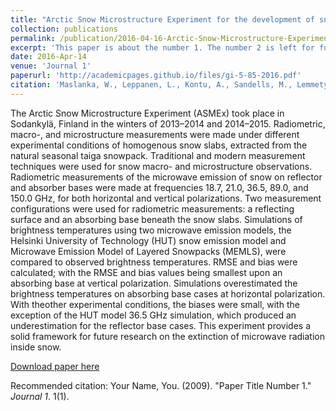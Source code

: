```yaml
---
title: "Arctic Snow Microstructure Experiment for the development of snow emission modelling"
collection: publications
permalink: /publication/2016-04-16-Arctic-Snow-Microstructure-Experiment-for-the-development-of-snow-emission-modelling
excerpt: 'This paper is about the number 1. The number 2 is left for future work.'
date: 2016-Apr-14
venue: 'Journal 1'
paperurl: 'http://academicpages.github.io/files/gi-5-85-2016.pdf'
citation: 'Maslanka, W., Leppanen, L., Kontu, A., Sandells, M., Lemmetyinen, J., Schneebeli, M., Proksch, M., Matzl, M., Hannula, H-R., Gurney, R. (2016). &quot;Arctic Snow Microstructure Experiment for the development of snow emission modelling.&quot; <i>Geosci. Instrum. Method. Data Syst.</i>. 5, 85-94.'
---
```

The Arctic Snow Microstructure Experiment (ASMEx) took place in Sodankylä, Finland in the winters of 2013–2014 and 2014–2015. Radiometric, macro-, and microstructure
measurements were made under different experimental conditions of homogenous snow slabs, extracted from the natural seasonal taiga snowpack. Traditional and modern measurement techniques were used for snow macro- and microstructure observations. Radiometric measurements of the microwave emission of snow on reflector and absorber bases were made at frequencies 18.7, 21.0, 36.5, 89.0, and 150.0 GHz, for both horizontal and vertical polarizations. Two measurement configurations were used for radiometric measurements: a reflecting surface and an absorbing base beneath the snow slabs. Simulations of brightness temperatures using two microwave emission models, the Helsinki University of Technology (HUT) snow emission model and Microwave Emission Model of Layered Snowpacks (MEMLS), were compared to observed brightness temperatures. RMSE and bias were calculated; with the RMSE and bias values being smallest upon an absorbing base at vertical polarization. Simulations overestimated the brightness temperatures on absorbing base cases at horizontal polarization. With theother experimental conditions, the biases were small, with the exception of the HUT model 36.5 GHz simulation, which produced an underestimation for the reflector base cases. This experiment provides a solid framework for future research on the extinction of microwave radiation inside snow.

[Download paper here](http://willmaslanka.github.io/files/gi-5-85-2016.pdf)

Recommended citation: Your Name, You. (2009). "Paper Title Number 1." <i>Journal 1</i>. 1(1).
